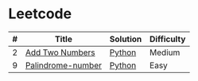 # Leetcode

| # | Title | Solution | Difficulty |
|---| ----- | -------- | ---------- |
|2|[Add Two Numbers](https://leetcode.com/problems/valid-palindrome/) | [Python](./algorithms/python/AddTwoNumbers/AddTwoNumbers.py)|Medium|
|9|[Palindrome-number](https://leetcode.com/problems/palindrome-number/description/) | [Python](./algorithms/python/palindromeNumber/palindromeNumber.py)|Easy|
